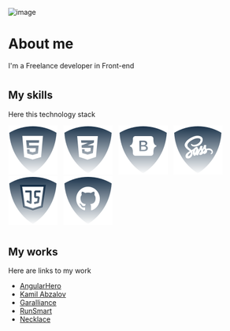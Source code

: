 ![image](https://www.leanyou.pl/wp-content/uploads/2020/08/MTM-Methods-Time-Measurement-1024x390.jpg)

# <h1>About me</h1>

<p>I'm a Freelance developer in Front-end</p>

# <h2>My skills</h2>

<p>Here this technology stack</p>

![html5](./img/html.svg) &nbsp;
![css](./img/css.svg) &nbsp;
![Botstrap](./img/bootstrap.svg) &nbsp;
![Sass](./img/sass.svg) &nbsp;
![JS](./img/js.svg) &nbsp;
![Github](./img/github.svg) &nbsp;

<!--
![ReactJS](./img/reactjs.svg) &nbsp;
![NodeJS](./img/nodejs.svg) &nbsp;
-->

# <h2>My works</h2>
<p>Here are links to my work</p>
<ul>
  <li><a href="https://angularhero.com/">AngularHero</a></li>
  <li><a href="https://kamil-abzalov.com/">Kamil Abzalov</a></li>
  <li><a href="https://garalliance.ru/">Garalliance</a></li>
  <li><a href="https://github.com/JSDID/RunSmart">RunSmart</a></li>
  <li><a href="https://github.com/JSDID/Necklace">Necklace</a></li>
</ul>
